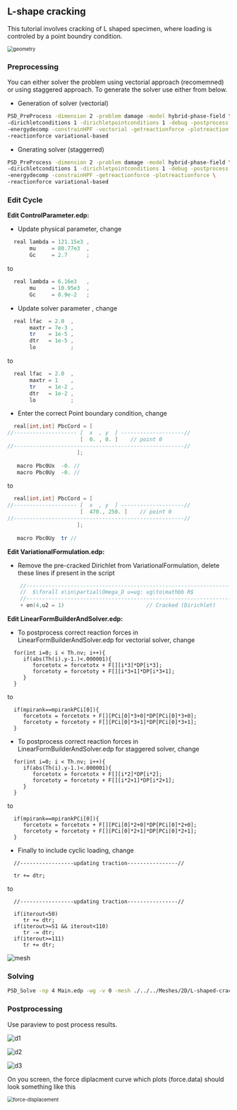 ## L-shape cracking ##

This tutorial involves cracking of L shaped specimen, where loading is controled by a point boundry condition.


<img src="./geometry.png" alt="geometry" style="zoom:80%;" />

### Preprocessing ###

You can either solver the problem using vectorial approach (recomemned) or using staggered approach. To generate the solver use either from below.

- Generation of solver (vectorial)

```bash
PSD_PreProcess -dimension 2 -problem damage -model hybrid-phase-field \
-dirichletconditions 1 -dirichletpointconditions 1 -debug -postprocess ud \
-energydecomp -constrainHPF -vectorial -getreactionforce -plotreactionforce \
-reactionforce variational-based
```

- Gnerating solver (staggerred)

```bash
PSD_PreProcess -dimension 2 -problem damage -model hybrid-phase-field \
-dirichletconditions 1 -dirichletpointconditions 1 -debug -postprocess ud \
-energydecomp -constrainHPF -getreactionforce -plotreactionforce \
-reactionforce variational-based
```




### Edit Cycle ###

**Edit ControlParameter.edp:**

- Update physical parameter, change
```c++
  real lambda = 121.15e3 ,                                                    
       mu     = 80.77e3  ,                                                    
       Gc     = 2.7      ; 
```

to

```c++
  real lambda = 6.16e3   ,                                                    
       mu     = 10.95e3  ,                                                    
       Gc     = 8.9e-2   ; 
```
- Update solver parameter , change
```c++
  real lfac  = 2.0  ,                                                         
       maxtr = 7e-3 ,                                                         
       tr    = 1e-5 ,                                                         
       dtr   = 1e-5 ,                                                         
       lo           ; 
```
to
```c++
  real lfac  = 2.0  ,                                                         
       maxtr = 1    ,                                                         
       tr    = 1e-2 ,                                                         
       dtr   = 1e-2 ,                                                         
       lo           ; 
```
- Enter the correct Point boundary condition, change
```c++
  real[int,int] PbcCord = [                                                   
//-------------------- [  x  , y  ] --------------------//                   
                       [  0. , 0. ]    // point 0                       
//------------------------------------------------------//                    
                      ];                                                      
                                                                              
   macro Pbc0Ux  -0. //                                                 
   macro Pbc0Uy  -0. //
```
to 
```c++
  real[int,int] PbcCord = [                                                   
//-------------------- [  x  , y  ] --------------------//                   
                       [  470., 250. ]    // point 0                       
//------------------------------------------------------//                    
                      ];                                                      
                                                                              
   macro Pbc0Uy  tr //
```

**Edit VariationalFormulation.edp:**

- Remove the pre-cracked Dirichlet from VariationalFormulation, delete these lines if present in the script
```c++
    //--------------------------------------------------------------------------                
    //  $\forall x\in\partial\Omega_D u=ug: ug\to\mathbb R$                               
    //--------------------------------------------------------------------------                
    + on(4,u2 = 1)                          // Cracked (Dirichlet) 
```


**Edit LinearFormBuilderAndSolver.edp:**

- To postprocess correct reaction forces in LinearFormBuilderAndSolver.edp for vectorial solver, change
```
  for(int i=0; i < Th.nv; i++){                                                 
     if(abs(Th(i).y-1.)<.000001){                                               
        forcetotx = forcetotx + F[][i*3]*DP[i*3];           
        forcetoty = forcetoty + F[][i*3+1]*DP[i*3+1];       
     }                                                                          
  } 
```
to
```
  if(mpirank==mpirankPCi[0]){
     forcetotx = forcetotx + F[][PCi[0]*3+0]*DP[PCi[0]*3+0];           
     forcetoty = forcetoty + F[][PCi[0]*3+1]*DP[PCi[0]*3+1]; 
  } 
```

- To postprocess correct reaction forces in LinearFormBuilderAndSolver.edp for staggered solver, change

```
  for(int i=0; i < Th.nv; i++){                                                 
     if(abs(Th(i).y-1.)<.000001){                                               
        forcetotx = forcetotx + F[][i*2]*DP[i*2];           
        forcetoty = forcetoty + F[][i*2+1]*DP[i*2+1];       
     }                                                                          
  }
```

to

```
  if(mpirank==mpirankPCi[0]){
     forcetotx = forcetotx + F[][PCi[0]*2+0]*DP[PCi[0]*2+0];           
     forcetoty = forcetoty + F[][PCi[0]*2+1]*DP[PCi[0]*2+1]; 
  } 
```

- Finally to include cyclic loading, change
```
  //-----------------updating traction----------------//                        
                                                                                
  tr += dtr; 
```
to
```
  //-----------------updating traction----------------//                        
  
  if(iterout<50)                                                                         
     tr += dtr;
  if(iterout>=51 && iterout<110) 
     tr -= dtr; 
  if(iterout>=111)                    
     tr += dtr; 
```

![mesh](./mesh.png)



### Solving ###

```bash
PSD_Solve -np 4 Main.edp -wg -v 0 -mesh ./../../Meshes/2D/L-shaped-crack.msh -v 0 -ksp_rtol 1e-6 -split 1
```

### Postprocessing

Use paraview to post process results. 



![d1](./d1.png)





![d2](./d2.png)





![d3](./d3.png)

On you screen, the force diplacment curve which plots (force.data) should look something like this

<img src="./force-displacement.png" alt="force-displacement" style="zoom: 80%;" />
